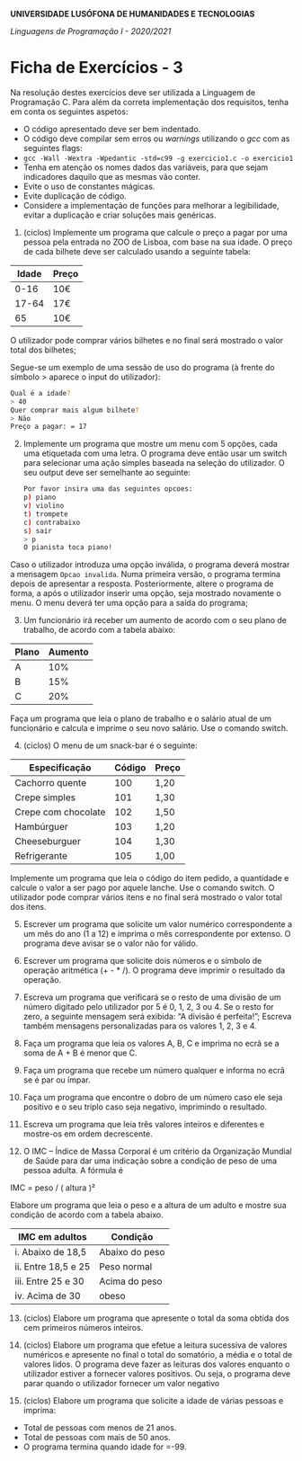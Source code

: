 **UNIVERSIDADE LUSÓFONA DE HUMANIDADES E TECNOLOGIAS**

*Linguagens de Programação I - 2020/2021*

# Ficha de Exercícios - 3

Na resolução destes exercícios deve ser utilizada a Linguagem de Programação C. Para além da correta implementação dos requisitos, tenha em conta os seguintes aspetos:

- O código apresentado deve ser bem indentado. 
- O código deve compilar sem erros ou *warnings* utilizando o *gcc* com as seguintes flags:
- `gcc -Wall -Wextra -Wpedantic -std=c99 -g exercicio1.c -o exercicio1`
- Tenha em atenção os nomes dados das variáveis, para que sejam indicadores daquilo que as mesmas vão conter.
- Evite o uso de constantes mágicas. 
- Evite duplicação de código. 
- Considere a implementação de funções para melhorar a legibilidade, evitar a duplicação e criar soluções mais genéricas.


1.	(ciclos) Implemente um programa que calcule o preço a pagar por uma pessoa pela entrada no ZOO de Lisboa, com base na sua idade.
O preço de cada bilhete deve ser calculado usando a seguinte tabela:

   | Idade | Preço |
   | ----- | ----- |
   | 0-16  |  10€  |
   | 17-64 |  17€  |
   | 65    |  10€  |


O utilizador pode comprar vários bilhetes e no final será mostrado o valor total dos bilhetes;

Segue-se um exemplo de uma sessão de uso do programa (à frente do símbolo > aparece o input do utilizador):

   ```bash
   Qual é a idade?
   > 40
   Quer comprar mais algum bilhete?
   > Não
   Preço a pagar: = 17
   ```

2. Implemente um programa que mostre um menu com 5 opções, cada uma etiquetada com uma letra. O programa deve então usar um switch para selecionar uma ação simples baseada na seleção do utilizador. O seu output deve ser semelhante ao seguinte:
   ```bash
   Por favor insira uma das seguintes opcoes: 
   p) piano
   v) violino 
   t) trompete
   c) contrabaixo
   s) sair
   > p
   O pianista toca piano!
   ```
Caso o utilizador introduza uma opção inválida, o programa deverá mostrar a mensagem ```Opcao invalida```.
Numa primeira versão, o programa termina depois de apresentar a resposta. Posteriormente, altere o programa de forma, a após o utilizador inserir uma opção,  seja mostrado novamente o menu. O menu deverá ter uma opção para a saída do programa;

   

3.	Um funcionário irá receber um aumento de acordo com o seu plano de trabalho, de acordo com a tabela abaixo: 

   | Plano | Aumento |
   | ----- | ------- |
   | A     |  10%    |
   | B     |  15%    |
   | C     |  20%    |

Faça um programa que leia o plano de trabalho e o salário atual de um funcionário e calcula e imprime o seu novo salário. Use o comando switch.

4.	(ciclos) O menu de um snack-bar é o seguinte: 

   | Especificação | Código | Preço |
   | ------------- | ------ | ----- |
   | Cachorro quente |	100  |	1,20 |
   | Crepe simples |	101	| 1,30 |
   | Crepe com chocolate	| 102	| 1,50 |
   | Hambúrguer | 103 | 1,20 |
   | Cheeseburguer | 104 | 1,30 |
   | Refrigerante | 105 | 1,00 |

Implemente um programa que leia o código do item pedido, a quantidade e calcule o valor a ser pago por aquele lanche. Use o comando switch. O utilizador pode comprar vários itens e no final será mostrado o valor total dos itens.

5.	Escrever um programa que solicite um valor numérico correspondente a um mês do ano (1 a 12) e imprima o mês correspondente por extenso. O programa deve avisar se o valor não for válido.

6.	Escrever um programa que solicite dois números e o símbolo de operação aritmética (+ - * /). O programa deve imprimir o resultado da operação.

7.	Escreva um programa que verificará se o resto de uma divisão de um número digitado pelo utilizador por 5 é 0, 1, 2, 3 ou 4. Se o resto for zero, a seguinte mensagem será exibida: “A divisão é perfeita!”; Escreva também mensagens personalizadas para os valores 1, 2, 3 e 4.

8.	Faça um programa que leia os valores A, B, C e imprima no ecrã se a soma de A + B é menor que C.

9.	Faça um programa que recebe um número qualquer e informa no ecrã se é par ou ímpar.

10.	Faça um programa que encontre o dobro de um número caso ele seja positivo e o seu triplo caso seja negativo, imprimindo o resultado.

11.	Escreva um programa que leia três valores inteiros e diferentes e mostre-os em ordem decrescente.

12.	O IMC – Índice de Massa Corporal é um critério da Organização Mundial de Saúde para dar uma indicação sobre a condição de peso de uma pessoa adulta. A fórmula é

IMC = peso / ( altura )²

Elabore um programa que leia o peso e a altura de um adulto e mostre sua condição de acordo com a tabela abaixo. 

   | **IMC em adultos** | **Condição** |
   | -------------- | -------- |
   | i.	Abaixo de 18,5 | Abaixo do peso | 
   | ii.	Entre 18,5 e 25 | Peso normal |
   | iii.	Entre 25 e 30 | Acima do peso | 
   | iv.	Acima de 30 | obeso |

13. (ciclos) Elabore um programa que apresente o total da soma obtida dos cem primeiros números inteiros.

14.	(ciclos) Elabore um programa que efetue a leitura sucessiva de valores numéricos e apresente no final o total do somatório, a média e o total de valores lidos. O programa deve fazer as leituras dos valores enquanto o utilizador estiver a fornecer valores positivos. Ou seja, o programa deve parar quando o utilizador fornecer um valor negativo


15.	(ciclos) Elabore um programa que solicite a idade de várias pessoas e imprima: 
   - Total de pessoas com menos de 21 anos. 
   - Total de pessoas com mais de 50 anos. 
   - O programa termina quando idade for =-99.


